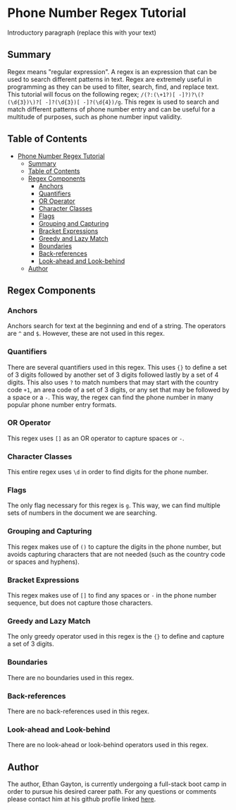 # Phone Number Regex Tutorial

Introductory paragraph (replace this with your text)

## Summary

Regex means "regular expression". A regex is an expression that can be used to search different patterns in text. Regex are extremely useful in programming as they can be used to filter, search, find, and replace text. This tutorial will focus on the following regex; `/(?:(\+1?)[ -]?)?\(?(\d{3})\)?[ -]?(\d{3})[ -]?(\d{4})/g`. This regex is used to search and match different patterns of phone number entry and can be useful for a multitude of purposes, such as phone number input validity.

## Table of Contents

- [Phone Number Regex Tutorial](#phone-number-regex-tutorial)
  - [Summary](#summary)
  - [Table of Contents](#table-of-contents)
  - [Regex Components](#regex-components)
    - [Anchors](#anchors)
    - [Quantifiers](#quantifiers)
    - [OR Operator](#or-operator)
    - [Character Classes](#character-classes)
    - [Flags](#flags)
    - [Grouping and Capturing](#grouping-and-capturing)
    - [Bracket Expressions](#bracket-expressions)
    - [Greedy and Lazy Match](#greedy-and-lazy-match)
    - [Boundaries](#boundaries)
    - [Back-references](#back-references)
    - [Look-ahead and Look-behind](#look-ahead-and-look-behind)
  - [Author](#author)

## Regex Components

### Anchors

Anchors search for text at the beginning and end of a string. The operators are `^` and `$`. However, these are not used in this regex.

### Quantifiers

There are several quantifiers used in this regex. This uses `{}` to define a set of 3 digits followed by another set of 3 digits followed lastly by a set of 4 digits. This also uses `?` to match numbers that may start with the country code `+1`, an area code of a set of 3 digits, or any set that may be followed by a space or a `-`. This way, the regex can find the phone number in many popular phone number entry formats.

### OR Operator

This regex uses `[]` as an OR operator to capture spaces or `-`.

### Character Classes

This entire regex uses `\d` in order to find digits for the phone number.

### Flags

The only flag necessary for this regex is `g`. This way, we can find multiple sets of numbers in the document we are searching.

### Grouping and Capturing

This regex makes use of `()` to capture the digits in the phone number, but avoids capturing characters that are not needed (such as the country code or spaces and hyphens).

### Bracket Expressions

This regex makes use of `[]` to find any spaces or `-` in the phone number sequence, but does not capture those characters.

### Greedy and Lazy Match

The only greedy operator used in this regex is the `{}` to define and capture a set of 3 digits.

### Boundaries

There are no boundaries used in this regex.

### Back-references

There are no back-references used in this regex.

### Look-ahead and Look-behind

There are no look-ahead or look-behind operators used in this regex.

## Author

The author, Ethan Gayton, is currently undergoing a full-stack boot camp in order to pursue his desired career path. For any questions or comments please contact him at his github profile linked [here](https://github.com/Ethikry).
